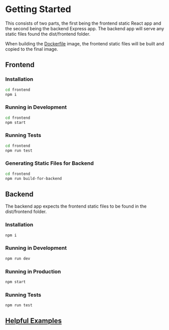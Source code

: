 # Getting Started
This consists of two parts, the first being the frontend static React app and the second being the backend Express app.
The backend app will serve any static files found the dist/frontend folder.

When building the [Dockerfile](./Dockerfile) image, the frontend static files will be built and copied to the final image.

## Frontend
### Installation
```sh
cd frontend
npm i
```
### Running in Development
```sh
cd frontend
npm start
```

### Running Tests
```sh
cd frontend
npm run test
```

### Generating Static Files for Backend
```sh
cd frontend
npm run build-for-backend
```

## Backend
The backend app expects the frontend static files to be found in the dist/frontend folder.
### Installation
```sh
npm i
```

### Running in Development
```sh
npm run dev
```

### Running in Production
```sh
npm start
```

### Running Tests
```sh
npm run test
```

## [Helpful Examples](./rest/frontend.rest)
